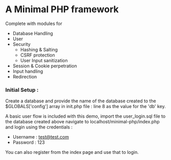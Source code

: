 # A Minimal PHP framework

Complete with modules for
- Database Handling
- User
- Security
    - Hashing & Salting
    - CSRF protection
    - User Input sanitization
- Session & Cookie perpetration
- Input handling
- Redirection

### Initial Setup :

Create a database and provide the name of the database created to the $GLOBALS['config'] array in init.php file : line 8 as the value for the 'db' key.

A basic user flow is included with this demo, import the user_login.sql file to the database created above navigate to localhost/minimal-php/index.php and login using the credentials :

- Username : test@test.com
- Password : 123

You can also register from the index page and use that to login.
